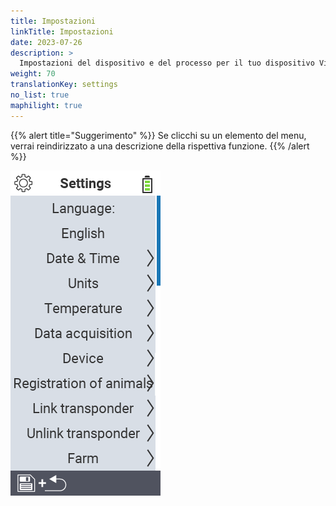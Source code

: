 ```yaml
---
title: Impostazioni
linkTitle: Impostazioni
date: 2023-07-26
description: >
  Impostazioni del dispositivo e del processo per il tuo dispositivo VitalControl
weight: 70
translationKey: settings
no_list: true
maphilight: true
---
```

{{% alert title="Suggerimento" %}}
Se clicchi su un elemento del menu, verrai reindirizzato a una descrizione della rispettiva funzione.
{{% /alert %}}

<img src="images/menu.png" alt="Impostazioni VitalControl" title="Impostazioni" usemap="#workmap" class="maphilight" />

<map name="workmap">
  <area shape="rect" coords="2,40,230,120" alt="Lingua" title="Imposta e memorizza permanentemente la lingua dell'interfaccia utente sul tuo dispositivo VitalControl&#10;Clic del mouse: apri la documentazione" href="/it/docs/settings/language/">
  <area shape="rect" coords="2,120,230,160" alt="Data e Ora" title="Qui, imposti la data e l'ora&#10;Clic del mouse: apri la documentazione" href="/it/docs/settings/datetime/">
  <area shape="rect" coords="2,160,230,200" alt="Unità" title="Qui selezioni le unità per temperatura e massa&#10;Clic del mouse: apri la documentazione" href="/it/docs/settings/units/">
  <area shape="rect" coords="2,200,230,240" alt="Temperatura" title="Imposta le impostazioni della temperatura per l'applicazione del tuo dispositivo VitalControl&#10;Clic del mouse: apri la documentazione" href="/it/docs/settings/temperature/">
   <area shape="rect" coords="2,240,230,280" alt="Acquisizione dati" title="Qui memorizzi informazioni rilevanti per la raccolta dei dati sugli animali&#10;Clic del mouse: apri la documentazione" href="/it/docs/settings/data-acquisition/">
   <area shape="rect" coords="2,280,230,320" alt="Dispositivo" title="Qui puoi regolare varie impostazioni del dispositivo&#10;Mausklick: zur Dokumentation" href="/it/docs/settings/device/">
   <area shape="rect" coords="2,320,230,360" alt="Registrazione degli animali" title="Qui puoi regolare diversi standard preimpostati di fabbrica riguardanti la registrazione di nuovi animali alle esigenze della tua azienda agricola.&#10;Clic del mouse: apri la documentazione" href="/it/docs/settings/animal-registration/">
   <area shape="rect" coords="2,360,230,400" alt="Collega transponder" title="Imposta l'assegnazione del transponder sul tuo dispositivo VitalControl&#10;Clic del mouse: apri la documentazione" href="/it/docs/settings/transponder-linkage/">
   <area shape="rect" coords="2,400,230,439" alt="Scollega transponder" title="Specifica come verrà assegnato l'ID dell'animale dopo che il transponder è stato staccato&#10;Clic del mouse: apri la documentazione" href="/it/docs/settings/transponder-linkage/">
   <area shape="rect" coords="2,440,230,480" alt="Azienda agricola" title="Memorizza permanentemente il tuo ID nazionale ufficiale a dodici cifre sul dispositivo VitalControl&#10;Clic del mouse: apri la documentazione" href="/it/docs/settings/farm-number/">
   <area shape="rect" coords="2,482,123,519" alt="Indietro" title="Torna indietro di un livello" href="/it/docs/menu/mainmenu/">
</map>


